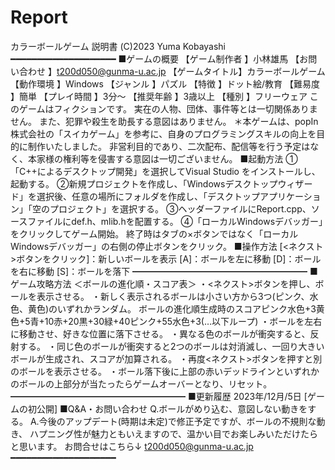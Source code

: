 # Report
カラーボールゲーム 説明書
(C)2023 Yuma Kobayashi 
━━━━━━━━━━━━━━━━━━━━ 
■ゲームの概要 
【ゲーム制作者 】小林雄馬 
【お問い合わせ 】t200d050@gunma-u.ac.jp 
【ゲームタイトル】カラーボールゲーム 
【動作環境 】Windows 
【ジャンル 】パズル 
【特徴 】ドット絵/教育 
【難易度 】簡単 【プレイ時間 】3分～ 
【推奨年齢 】3歳以上 
【種別 】フリーウェア
このゲームはフィクションです。 
実在の人物、団体、事件等とは一切関係ありません。 また、犯罪や殺生を助長する意図はありません。
＊本ゲームは、popIn株式会社の「スイカゲーム」を参考に、自身のプログラミングスキルの向上を目的に制作いたしました。
非営利目的であり、二次配布、配信等を行う予定はなく、本家様の権利等を侵害する意図は一切ございません。 
■起動方法 ①「C++によるデスクトップ開発」を選択してVisual Studio をインストールし、起動する。
②新規プロジェクトを作成し、「Windowsデスクトップウィザード」を選択後、任意の場所にフォルダを作成し、「デスクトップアプリケーション」「空のプロジェクト」を選択する。
③ヘッダーファイルにReport.cpp、ソースファイルにdef.h、mlib.hを配置する。 
④「ローカルWindowsデバッガー」をクリックしてゲーム開始。
終了時はタブの×ボタンではなく「ローカルWindowsデバッガー」の右側の停止ボタンをクリック。
■操作方法
[<ネクスト>ボタンをクリック]：新しいボールを表示
[A]：ボールを左に移動 
[D]：ボールを右に移動 
[S]：ボールを落下 
━━━━━━━━━━━━━━━━━━━━
■ゲーム攻略方法 
＜ボールの進化順・スコア表＞ 
・<ネクスト>ボタンを押し、ボールを表示させる。 
・新しく表示されるボールは小さい方から3つ(ピンク、水色、黄色)のいずれかランダム。
ボールの進化順生成時のスコアピンク水色+3黄色+5青+10赤+20黒+30緑+40ピンク+55水色+3(…以下ループ)
・ボールを左右に移動させ、好きな位置に落下させる。
・異なる色のボールが衝突すると、反射する。 
・同じ色のボールが衝突すると2つのボールは対消滅し、一回り大きいボールが生成され、スコアが加算される。
・再度<ネクスト>ボタンを押すと別のボールを表示させる。
・ボール落下後に上部の赤いデッドラインといずれかのボールの上部分が当たったらゲームオーバーとなり、リセット。 
━━━━━━━━━━━━━━━━━━━━
■更新履歴 2023年/12月/5日
[ゲームの初公開]
■Q&A・お問い合わせ Q.ボールがめり込む、意図しない動きをする。
A.今後のアップデート(時期は未定)で修正予定ですが、ボールの不規則な動き、
ハプニング性が魅力ともいえますので、温かい目でお楽しみいただけたらと思います。 
お問合せはこちら↓ t200d050@gunma-u.ac.jp
━━━━━━━━━━━━━━━━━━━━
